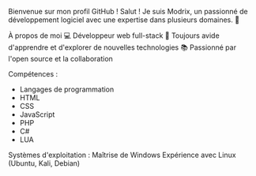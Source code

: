 Bienvenue sur mon profil GitHub !
Salut ! Je suis Modrix, un passionné de développement logiciel avec une expertise dans plusieurs domaines. 🚀

À propos de moi
💻 Développeur web full-stack
🌟 Toujours avide d'apprendre et d'explorer de nouvelles technologies
📚 Passionné par l'open source et la collaboration


Compétences :
- Langages de programmation
- HTML
- CSS
- JavaScript
- PHP
- C#
- LUA
  
Systèmes d'exploitation :
Maîtrise de Windows
Expérience avec Linux (Ubuntu, Kali, Debian)
